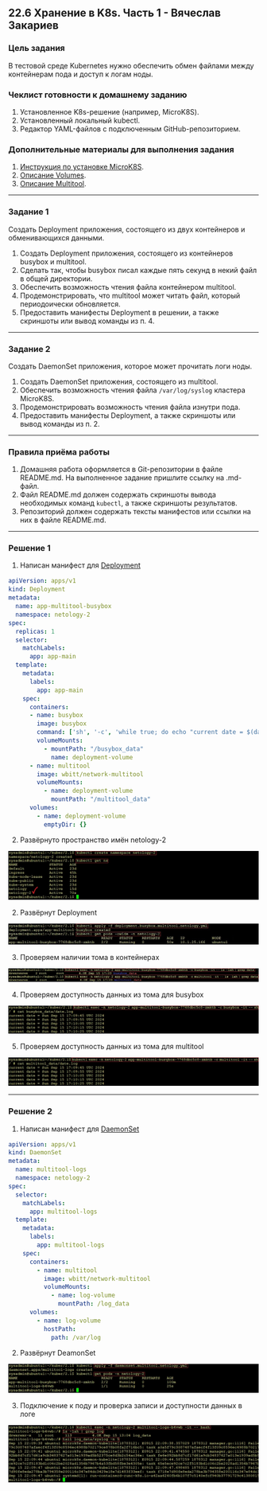 ## 22.6 Хранение в K8s. Часть 1 - Вячеслав Закариев

### Цель задания

В тестовой среде Kubernetes нужно обеспечить обмен файлами между контейнерам пода и доступ к логам ноды.

### Чеклист готовности к домашнему заданию

1. Установленное K8s-решение (например, MicroK8S).
2. Установленный локальный kubectl.
3. Редактор YAML-файлов с подключенным GitHub-репозиторием.

### Дополнительные материалы для выполнения задания

1. [Инструкция по установке MicroK8S](https://microk8s.io/docs/getting-started).
2. [Описание Volumes](https://kubernetes.io/docs/concepts/storage/volumes/).
3. [Описание Multitool](https://github.com/wbitt/Network-MultiTool).

---

### Задание 1 

Создать Deployment приложения, состоящего из двух контейнеров и обменивающихся данными.

1. Создать Deployment приложения, состоящего из контейнеров busybox и multitool.
2. Сделать так, чтобы busybox писал каждые пять секунд в некий файл в общей директории.
3. Обеспечить возможность чтения файла контейнером multitool.
4. Продемонстрировать, что multitool может читать файл, который периодоически обновляется.
5. Предоставить манифесты Deployment в решении, а также скриншоты или вывод команды из п. 4.

---

### Задание 2

Создать DaemonSet приложения, которое может прочитать логи ноды.

1. Создать DaemonSet приложения, состоящего из multitool.
2. Обеспечить возможность чтения файла `/var/log/syslog` кластера MicroK8S.
3. Продемонстрировать возможность чтения файла изнутри пода.
4. Предоставить манифесты Deployment, а также скриншоты или вывод команды из п. 2.

---

### Правила приёма работы

1. Домашняя работа оформляется в Git-репозитории в файле README.md. На выполненное задание пришлите ссылку на .md-файл.
2. Файл README.md должен содержать скриншоты вывода необходимых команд `kubectl`, а также скриншоты результатов.
3. Репозиторий должен содержать тексты манифестов или ссылки на них в файле README.md.

---

### Решение 1

1. Написан манифест для [Deployment](https://github.com/SlavaZakariev/netology-kuber/blob/42bd25a7a2b75f297bc4c38ebdea3b81575ae855/2.1/yaml/daemonset.multitool.netology.yml)

```yaml
apiVersion: apps/v1
kind: Deployment
metadata:
  name: app-multitool-busybox
  namespace: netology-2
spec:
  replicas: 1
  selector:
    matchLabels:
      app: app-main
  template:
    metadata:
      labels:
        app: app-main
    spec:
      containers:
      - name: busybox
        image: busybox
        command: ['sh', '-c', 'while true; do echo "current date = $(date)" >> /busybox_data/date.log; sleep 10; done']
        volumeMounts:
          - mountPath: "/busybox_data"
            name: deployment-volume
      - name: multitool
        image: wbitt/network-multitool
        volumeMounts:
          - name: deployment-volume
            mountPath: "/multitool_data"
      volumes:
        - name: deployment-volume
          emptyDir: {}
```

2. Развёрнуто пространство имён netology-2

![ns](https://github.com/SlavaZakariev/netology-kuber/blob/42bd25a7a2b75f297bc4c38ebdea3b81575ae855/2.1/resources/kub_2-6_1.1.jpg)

2. Развёрнут Deployment

![depl](https://github.com/SlavaZakariev/netology-kuber/blob/42bd25a7a2b75f297bc4c38ebdea3b81575ae855/2.1/resources/kub_2-6_1.2.jpg)

3. Проверяем наличии тома в контейнерах

![vol](https://github.com/SlavaZakariev/netology-kuber/blob/42bd25a7a2b75f297bc4c38ebdea3b81575ae855/2.1/resources/kub_2-6_1.3.jpg)

4. Проверяем доступность данных из тома для busybox

![cat-vol-b](https://github.com/SlavaZakariev/netology-kuber/blob/42bd25a7a2b75f297bc4c38ebdea3b81575ae855/2.1/resources/kub_2-6_1.4.jpg)

5. Проверяем доступность данных из тома для multitool

![cat-vol-m](https://github.com/SlavaZakariev/netology-kuber/blob/42bd25a7a2b75f297bc4c38ebdea3b81575ae855/2.1/resources/kub_2-6_1.5.jpg)

---

### Решение 2

1. Написан манифест для [DaemonSet](https://github.com/SlavaZakariev/netology-kuber/blob/02339eee98b85488759b0c9dfe9da71a8e901d8e/2.1/yaml/daemonset.multitool.netology.yml)

```yaml
apiVersion: apps/v1
kind: DaemonSet
metadata:
  name: multitool-logs
  namespace: netology-2
spec:
  selector:
    matchLabels:
      app: multitool-logs
  template:
    metadata:
      labels:
        app: multitool-logs
    spec:
      containers:
        - name: multitool
          image: wbitt/network-multitool
          volumeMounts:
            - name: log-volume
              mountPath: /log_data
      volumes:
        - name: log-volume
          hostPath:
            path: /var/log
```

2. Развёрнут DeamonSet

![ds](https://github.com/SlavaZakariev/netology-kuber/blob/02339eee98b85488759b0c9dfe9da71a8e901d8e/2.1/resources/kub_2-6_2.1.jpg)

3. Подключение к поду и проверка записи и доступности данных в логе

![log](https://github.com/SlavaZakariev/netology-kuber/blob/02339eee98b85488759b0c9dfe9da71a8e901d8e/2.1/resources/kub_2-6_2.2.jpg)
